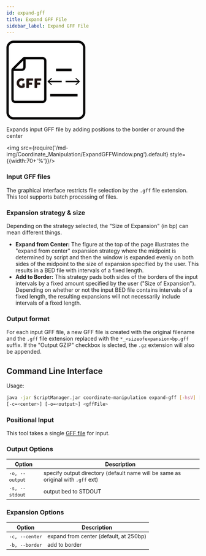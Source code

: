 ```yaml
---
id: expand-gff
title: Expand GFF File
sidebar_label: Expand GFF File
---
```


![expand-gff](/icons/Coordinate_Manipulation/ExpandGFF_square.svg)

Expands input GFF file by adding positions to the border or around the center

<img src={require('/md-img/Coordinate_Manipulation/ExpandGFFWindow.png').default} style={{width:70+'%'}}/>

### Input GFF files
The graphical interface restricts file selection by the `.gff` file extension. This tool supports batch processing of files.


### Expansion strategy & size
Depending on the strategy selected, the "Size of Expansion" (in bp) can mean different things.

* __Expand from Center:__ The figure at the top of the page illustrates the "expand from center" expansion strategy where the midpoint is determined by script and then the window is expanded evenly on both sides of the midpoint to the size of expansion specified by the user. This results in a BED file with intervals of a fixed length.
* __Add to Border:__ This strategy pads both sides of the borders of the input intervals by a fixed amount specified by the user ("Size of Expansion"). Depending on whether or not the input BED file contains intervals of a fixed length, the resulting expansions will not necessarily include intervals of a fixed length.

### Output format
For each input GFF file, a new GFF file is created with the original filename and the `.gff` file extension replaced with the `*_<sizeofexpansion>bp.gff` suffix. If the "Output GZIP" checkbox is slected, the `.gz` extension will also be appended.



## Command Line Interface

Usage:
```bash
java -jar ScriptManager.jar coordinate-manipulation expand-gff [-hsV] [-b=<border>]
[-c=<center>] [-o=<output>] <gffFile>
```

### Positional Input

This tool takes a single [GFF file][gff-format] for input.



### Output Options

| Option | Description |
| ------ | ----------- |
| `-o, --output` | specify output directory (default name will be same as original with `.gff` ext) |
| `-s, --stdout` | output bed to STDOUT |


### Expansion Options

| Option | Description |
| ------ | ----------- |
| `-c, --center` | expand from center (default, at 250bp) |
| `-b, --border` | add to border |


[gff-format]:/docs/Guides/Getting-Started/file-formats#gff
